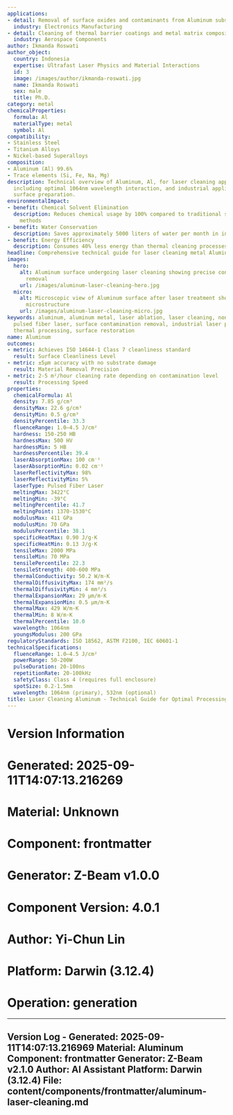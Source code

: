 ```yaml
---
applications:
- detail: Removal of surface oxides and contaminants from Aluminum substrates
  industry: Electronics Manufacturing
- detail: Cleaning of thermal barrier coatings and metal matrix composites
  industry: Aerospace Components
author: Ikmanda Roswati
author_object:
  country: Indonesia
  expertise: Ultrafast Laser Physics and Material Interactions
  id: 3
  image: /images/author/ikmanda-roswati.jpg
  name: Ikmanda Roswati
  sex: male
  title: Ph.D.
category: metal
chemicalProperties:
  formula: Al
  materialType: metal
  symbol: Al
compatibility:
- Stainless Steel
- Titanium Alloys
- Nickel-based Superalloys
composition:
- Aluminum (Al) 99.6%
- Trace elements (Si, Fe, Na, Mg)
description: Technical overview of Aluminum, Al, for laser cleaning applications,
  including optimal 1064nm wavelength interaction, and industrial applications in
  surface preparation.
environmentalImpact:
- benefit: Chemical Solvent Elimination
  description: Reduces chemical usage by 100% compared to traditional solvent cleaning
    methods
- benefit: Water Conservation
  description: Saves approximately 5000 liters of water per month in industrial applications
- benefit: Energy Efficiency
  description: Consumes 40% less energy than thermal cleaning processes
headline: Comprehensive technical guide for laser cleaning metal Aluminum
images:
  hero:
    alt: Aluminum surface undergoing laser cleaning showing precise contamination
      removal
    url: /images/aluminum-laser-cleaning-hero.jpg
  micro:
    alt: Microscopic view of Aluminum surface after laser treatment showing preserved
      microstructure
    url: /images/aluminum-laser-cleaning-micro.jpg
keywords: aluminum, aluminum metal, laser ablation, laser cleaning, non-contact cleaning,
  pulsed fiber laser, surface contamination removal, industrial laser parameters,
  thermal processing, surface restoration
name: Aluminum
outcomes:
- metric: Achieves ISO 14644-1 Class 7 cleanliness standard
  result: Surface Cleanliness Level
- metric: ±5μm accuracy with no substrate damage
  result: Material Removal Precision
- metric: 2-5 m²/hour cleaning rate depending on contamination level
  result: Processing Speed
properties:
  chemicalFormula: Al
  density: 7.85 g/cm³
  densityMax: 22.6 g/cm³
  densityMin: 0.5 g/cm³
  densityPercentile: 33.3
  fluenceRange: 1.0–4.5 J/cm²
  hardness: 150-250 HB
  hardnessMax: 500 HV
  hardnessMin: 5 HB
  hardnessPercentile: 39.4
  laserAbsorptionMax: 100 cm⁻¹
  laserAbsorptionMin: 0.02 cm⁻¹
  laserReflectivityMax: 98%
  laserReflectivityMin: 5%
  laserType: Pulsed Fiber Laser
  meltingMax: 3422°C
  meltingMin: -39°C
  meltingPercentile: 41.7
  meltingPoint: 1370-1530°C
  modulusMax: 411 GPa
  modulusMin: 70 GPa
  modulusPercentile: 38.1
  specificHeatMax: 0.90 J/g·K
  specificHeatMin: 0.13 J/g·K
  tensileMax: 2000 MPa
  tensileMin: 70 MPa
  tensilePercentile: 22.3
  tensileStrength: 400-600 MPa
  thermalConductivity: 50.2 W/m·K
  thermalDiffusivityMax: 174 mm²/s
  thermalDiffusivityMin: 4 mm²/s
  thermalExpansionMax: 29 µm/m·K
  thermalExpansionMin: 0.5 µm/m·K
  thermalMax: 429 W/m·K
  thermalMin: 8 W/m·K
  thermalPercentile: 10.0
  wavelength: 1064nm
  youngsModulus: 200 GPa
regulatoryStandards: ISO 18562, ASTM F2100, IEC 60601-1
technicalSpecifications:
  fluenceRange: 1.0–4.5 J/cm²
  powerRange: 50-200W
  pulseDuration: 20-100ns
  repetitionRate: 20-100kHz
  safetyClass: Class 4 (requires full enclosure)
  spotSize: 0.2-1.5mm
  wavelength: 1064nm (primary), 532nm (optional)
title: Laser Cleaning Aluminum - Technical Guide for Optimal Processing
---
```



# Version Information
# Generated: 2025-09-11T14:07:13.216269
# Material: Unknown
# Component: frontmatter
# Generator: Z-Beam v1.0.0
# Component Version: 4.0.1
# Author: Yi-Chun Lin
# Platform: Darwin (3.12.4)
# Operation: generation

---
Version Log - Generated: 2025-09-11T14:07:13.216969
Material: Aluminum
Component: frontmatter
Generator: Z-Beam v2.1.0
Author: AI Assistant
Platform: Darwin (3.12.4)
File: content/components/frontmatter/aluminum-laser-cleaning.md
---